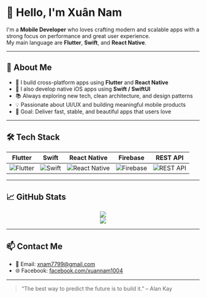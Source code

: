 # 👋 Hello, I'm Xuân Nam

I'm a **Mobile Developer** who loves crafting modern and scalable apps with a strong focus on performance and great user experience.  
My main language are **Flutter**, **Swift**, and **React Native**.

---

## 🚀 About Me

- 🔨 I build cross-platform apps using **Flutter** and **React Native**
- 🍎 I also develop native iOS apps using **Swift / SwiftUI**
- 📚 Always exploring new tech, clean architecture, and design patterns
- 💡 Passionate about UI/UX and building meaningful mobile products
- 🎯 Goal: Deliver fast, stable, and beautiful apps that users love

---

## 🛠️ Tech Stack

| Flutter | Swift | React Native | Firebase | REST API |
|--------|-------|---------------|----------|-----------|
| ![Flutter](https://img.shields.io/badge/-Flutter-02569B?style=flat&logo=flutter&logoColor=white) | ![Swift](https://img.shields.io/badge/-Swift-orange?style=flat&logo=swift&logoColor=white) | ![React Native](https://img.shields.io/badge/-React%20Native-61DAFB?style=flat&logo=react&logoColor=white) | ![Firebase](https://img.shields.io/badge/-Firebase-FFCA28?style=flat&logo=firebase&logoColor=white) | ![REST API](https://img.shields.io/badge/-REST%20API-6DB33F?style=flat&logo=json&logoColor=white) |

---

## 📈 GitHub Stats

<p align="center">
  <img src="https://github-readme-stats.vercel.app/api?username=xuannam1004&show_icons=true&theme=tokyonight" />
  <br />
  <img src="https://github-readme-streak-stats.herokuapp.com/?user=xuannam1004&theme=tokyonight" />
</p>

---

## 📫 Contact Me

- 📧 Email: [xnam7799@gmail.com](mailto:xnam7799@gmail.com)  
- 🌐 Facebook: [facebook.com/xuannam1004](https://facebook.com/xuannam1004)

---

> “The best way to predict the future is to build it.” – Alan Kay

